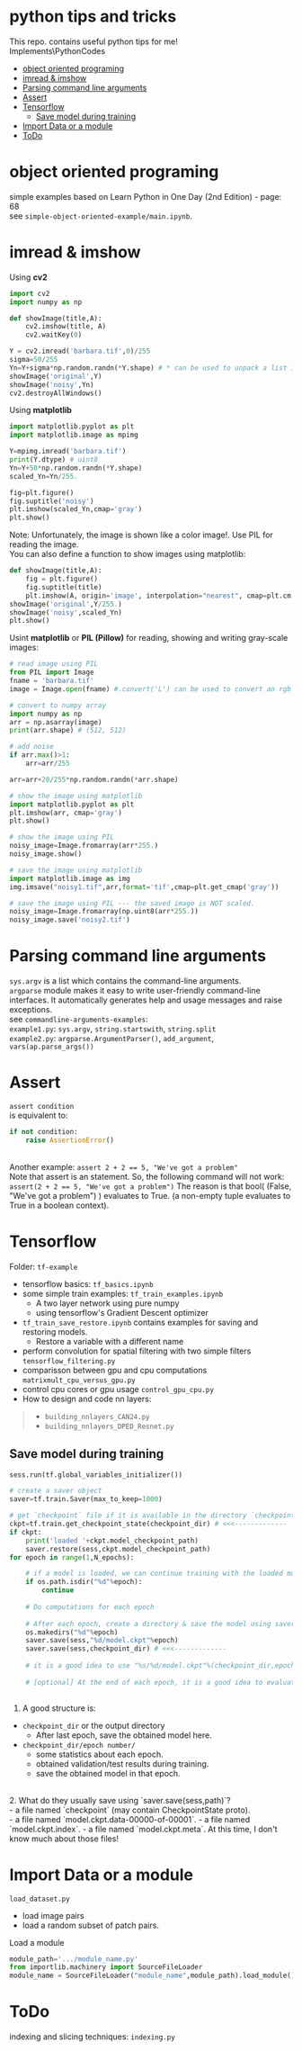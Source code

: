 # python tips and tricks 
This repo. contains useful python tips for me!
<br>Implements\PythonCodes
- [object oriented programing](#ood)
- [imread & imshow](#imshow)
- [Parsing command line arguments](#sysargv)
- [Assert](#exception)
- [Tensorflow](#tf)
    -  [Save model during training](#tf-saveModel)
- [Import Data or a module](#loadData)
- [ToDo](#todo)

<a id="ood"></a>
# object oriented programing
simple examples based on Learn Python in One Day (2nd Edition) - page: 68<br> see `simple-object-oriented-example/main.ipynb`.
<a id="imshow"></a>
# imread & imshow
Using **cv2** <br>
```python
import cv2
import numpy as np

def showImage(title,A):
    cv2.imshow(title, A)
    cv2.waitKey(0)

Y = cv2.imread('barbara.tif',0)/255
sigma=50/255
Yn=Y+sigma*np.random.randn(*Y.shape) # * can be used to unpack a list into its elements.
showImage('original',Y)
showImage('noisy',Yn)
cv2.destroyAllWindows()

```
Using **matplotlib**
```python
import matplotlib.pyplot as plt
import matplotlib.image as mpimg

Y=mpimg.imread('barbara.tif')
print(Y.dtype) # uint8
Yn=Y+50*np.random.randn(*Y.shape)
scaled_Yn=Yn/255.

fig=plt.figure()
fig.suptitle('noisy')
plt.imshow(scaled_Yn,cmap='gray')
plt.show()
```
Note: Unfortunately, the image is shown like a color image!. Use PIL for reading the image.<br>
You can also define a function to show images using matplotlib:
```python
def showImage(title,A):
    fig = plt.figure()
    fig.suptitle(title)
    plt.imshow(A, origin='image', interpolation="nearest", cmap=plt.cm.gray)
showImage('original',Y/255.)
showImage('noisy',scaled_Yn)
plt.show()
```
Usint **matplotlib** or **PIL (Pillow)** for reading, showing and writing gray-scale images:<br>
```python
# read image using PIL
from PIL import Image
fname = 'barbara.tif'
image = Image.open(fname) #.convert('L') can be used to convert an rgb image to gray-scale

# convert to numpy array
import numpy as np
arr = np.asarray(image)
print(arr.shape) # (512, 512)

# add noise
if arr.max()>1:
    arr=arr/255

arr=arr+20/255*np.random.randn(*arr.shape)

# show the image using matplotlib
import matplotlib.pyplot as plt
plt.imshow(arr, cmap='gray')
plt.show()

# show the image using PIL
noisy_image=Image.fromarray(arr*255.)
noisy_image.show()

# save the image using matplotlib
import matplotlib.image as img
img.imsave("noisy1.tif",arr,format='tif',cmap=plt.get_cmap('gray'))

# save the image using PIL --- the saved image is NOT scaled.
noisy_image=Image.fromarray(np.uint8(arr*255.))
noisy_image.save('noisy2.tif')
```
<a id="sysargv"></a>
# Parsing command line arguments
`sys.argv` is a list which contains the command-line arguments. <br>
`argparse` module makes it easy to write user-friendly command-line interfaces. It automatically generates help and usage messages and raise exceptions.<br>
see `commandline-arguments-examples`:<br>
`example1.py`: `sys.argv`, `string.startswith`, `string.split`<br>
`example2.py`: `argparse.ArgumentParser()`, `add_argument`, `vars(ap.parse_args())`

<a id="exception"></a>
# Assert
`assert condition`
<br>is equivalent to:<br>
```python
if not condition:
    raise AssertionError()
```
<br> Another example:
`assert 2 + 2 == 5, "We've got a problem"`
<br>Note that assert is an statement. So, the following command will not work:
`assert(2 + 2 == 5, "We've got a problem")`
The reason is that bool( (False, "We've got a problem") ) evaluates to True. (a non-empty tuple evaluates to True in a boolean context).

<a id="tf"></a>
# Tensorflow
Folder: `tf-example` <br>
- tensorflow basics: `tf_basics.ipynb`<br>
- some simple train examples: `tf_train_examples.ipynb`
    - A two layer network using pure numpy
    - using tensorflow's Gradient Descent optimizer
- `tf_train_save_restore.ipynb` contains examples for saving and restoring models.
    - Restore a variable with a different name
- perform convolution for spatial filtering with two simple filters `tensorflow_filtering.py` <br>
- comparisson between gpu and cpu computations `matrixmult_cpu_versus_gpu.py` <br>
- control cpu cores or gpu usage `control_gpu_cpu.py` <br>
- How to design and code nn layers:
> - `building_nnlayers_CAN24.py`
> - `building_nnlayers_DPED_Resnet.py`
<a id="tf-saveModel"></a>
## Save model during training
```python
sess.run(tf.global_variables_initializer())

# create a saver object
saver=tf.train.Saver(max_to_keep=1000)

# get `checkpoint` file if it is available in the directory `checkpoint_dir`
ckpt=tf.train.get_checkpoint_state(checkpoint_dir) # <<<-------------
if ckpt:
    print('loaded '+ckpt.model_checkpoint_path)
    saver.restore(sess,ckpt.model_checkpoint_path)
for epoch in range(1,N_epochs):

    # if a model is loaded, we can continue training with the loaded model.
    if os.path.isdir("%d"%epoch):
        continue
    
    # Do computations for each epoch
    
    # After each epoch, create a directory & save the model using saver object.
    os.makedirs("%d"%epoch)
    saver.save(sess,"%d/model.ckpt"%epoch)
    saver.save(sess,checkpoint_dir) # <<<------------- 
    
    # it is a good idea to use "%s/%d/model.ckpt"%(checkpoint_dir,epoch) instead of "%d/model.ckpt"%epoch
    
    # [optional] At the end of each epoch, it is a good idea to evaluate the obtained model.
    
```
1. A good structure is:<br>
-  `checkpoint_dir` or the output directory
    -  After last epoch, save the obtained model here.
-  `checkpoint_dir/epoch number/`
    -  some statistics about each epoch.
    -  obtained validation/test results during training.
    -  save the obtained model in that epoch.
<br>
2. What do they usually save using `saver.save(sess,path)`? 
<br>
-  a file named `checkpoint` (may contain CheckpointState proto). <br>
-  a file named `model.ckpt.data-00000-of-00001`.
-  a file named `model.ckpt.index`.
-  a file named `model.ckpt.meta`.
At this time, I don't know much about those files!<br>

<a id="loadData"></a>
# Import Data or a module
`load_dataset.py`
- load image pairs
- load a random subset of patch pairs.<br>

Load a module
```python
module_path='.../module_name.py'
from importlib.machinery import SourceFileLoader
module_name = SourceFileLoader("module_name",module_path).load_module()

```
<a id="todo"></a>
# ToDo
indexing and slicing techniques: `indexing.py`<br>

